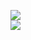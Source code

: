 [![](https://img.shields.io/badge/Made%20With-Github%20Spray-lightgrey.svg?style=for-the-badge&logo=github)](https://github.com/Annihil/github-spray#24906)  
[![](https://i.imgur.com/2DrTn0Z.gif)](https://github.com/Annihil/github-spray)